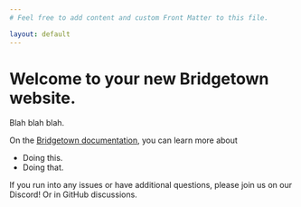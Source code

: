 ```yaml
---
# Feel free to add content and custom Front Matter to this file.

layout: default
---
```


# Welcome to your new Bridgetown website.

Blah blah blah.

On the [Bridgetown documentation](https://www.bridgetownrb.com/docs), you can learn more about

* Doing this.
* Doing that.

If you run into any issues or have additional questions, please join us on our Discord!
Or in GitHub discussions.
